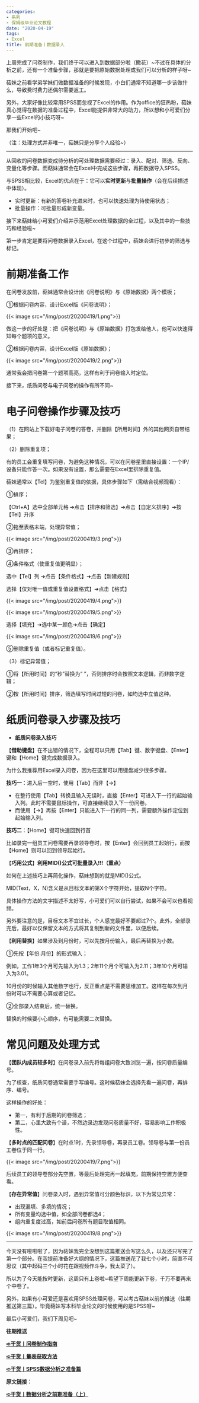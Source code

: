 ```yaml
---
categories:
- 系列
- 保姆级毕业论文教程
date: "2020-04-19"
tags:
- Excel
title: 前期准备丨数据录入
---
```

上周完成了问卷制作，我们终于可以进入到数据部分啦（撒花）~不过在具体的分析之前，还有一个准备步骤，那就是要把原始数据处理成我们可以分析的样子呀~

<!--more-->

萜妹之前看学弟学妹们做数据准备的时候发现，小白们通常不知道哪一步该做什么，导致费时费力还偶尔需要返工。

另外，大家好像比较常用SPSS而忽视了Excel的作用。作为office的狂热粉，萜妹真心觉得在数据的准备过程中，Excel能提供非常大的助力，所以想和小可爱们分享一些Excel的小技巧呀~

那我们开始吧~

（注：处理方式并非唯一，萜妹只是分享个人经验~）

---

从回收的问卷数据变成待分析的可处理数据需要经过：录入、配对、筛选、反向、变量化等步骤。而萜妹通常会在Excel中完成这些步骤，再把数据导入SPSS。

与SPSS相比较，Excel的优点在于：它可以**实时更新**与**批量操作**（会在后续描述中体现）。

- 实时更新：有新的答卷补充进来时，也可以快速处理为待使用状态；
- 批量操作：可批量形成新变量。

接下来萜妹给小可爱们介绍并示范用Excel处理数据的全过程，以及其中的一些技巧和经验啦~

第一步肯定是要将问卷数据录入Excel，在这个过程中，萜妹会进行初步的筛选与标记。

# **前期准备工作**

在问卷发放前，萜妹通常会设计出《问卷说明》与《原始数据》两个模板；

①根据问卷内容，设计Excel版《问卷说明》；

{{< image src="/img/post/20200419/1.png">}}

做这一步的好处是：把《问卷说明》与《原始数据》打包发给他人，他可以快速得知每个题项的意义。

②根据问卷内容，设计Excel版《原始数据》；

{{< image src="/img/post/20200419/2.png">}}

通常我会把问卷第一个题项高亮，这样有利于问卷输入时定位。

接下来，纸质问卷与电子问卷的操作有所不同~

# **电子问卷操作步骤及技巧**

（1）在网站上下载好电子问卷的答卷，并删除【所用时间】外的其他网页自带结果；

（2）删除重复项；

有的员工会重复填写问卷，为避免这种情况，可以在问卷星里直接设置：一个IP/设备只能作答一次。如果没有设置，那么需要在Excel里排除重复值。

萜妹通常以【Tel】为鉴别重复值的依据，具体步骤如下（需结合视频观看）：

①排序；

【Ctrl+A】选中全部单元格 ➔点击【排序和筛选】➔点击【自定义排序】➔按【Tel】升序

②拖至表格末端，处理异常值；

{{< image src="/img/post/20200419/3.png">}}

③再排序；

④条件格式（使重复值更明显）；

选中【Tel】列 ➔点击【条件格式】➔点击【新建规则】

选择【仅对唯一值或重复值设置格式】➔点击【格式】

{{< image src="/img/post/20200419/4.png">}}

{{< image src="/img/post/20200419/5.png">}}

选择【填充】➔选中某一颜色➔点击【确定】

{{< image src="/img/post/20200419/6.png">}}

⑤删除重复值（或者标记重复值）。

（3）标记异常值；

①将【所用时间】的“秒”替换为“ ”，否则排序时会按照文本逻辑，而非数字逻辑；

②按【所用时间】排序，筛选填写时间过短的问卷，如均选中立值这种。

# **纸质问卷录入步骤及技巧**

- **纸质问卷录入技巧**

【**借助键盘**】在不出错的情况下，全程可以只用【Tab】键、数字键盘、【Enter】键和【Home】键完成数据录入。

为什么我推荐用Excel录入问卷，因为在这里可以用键盘减少很多步骤。

**技巧一**：进入后一空时，使用【Tab】而非【→】

- 在整行使用【Tab】转换且输入无误时，直接【Enter】可进入下一行的起始输入列。此时不需要鼠标操作，可直接继续录入下一份问卷。
- 而使用【→】再按【Enter】只能进入下一行的同一列，需要额外操作定位到起始输入列。

**技巧二**：【Home】键可快速回到行首

比如录完一组员工问卷需要再录领导卷时，按【Enter】会回到员工起始行，而按【Home】则可以回到领导起始行。

【**巧用公式**】**利用MID()公式可批量录入\!!!（重点）**

如何在上述技巧上再简化操作，萜妹想到的就是MID()公式。

MID(Text，X，N)含义是从目标文本的第X个字符开始，提取N个字符。

具体操作方法的文字描述不太好写，小可爱们可以自行尝试，如果不会可以也看视频。

另外要注意的是，目标文本不宜过长，个人感觉最好不要超过7个。此外，全部录完后，最好以仅保留文本的方式将其复制到新的文件里，以便后续。

【**利用替换**】如果涉及到月份时，可以先按月份输入，最后再替换为小数。

①先按【年份.月份】的形式输入；

例如，工作1年3个月可先输入为1.3；2年11个月个可输入为2.11；3年10个月可输入为3.01。

10月份的时候输入其他数字也行，反正重点是不需要思维加工。这样在每次到月份时可以不需要心算或者记忆。

②全部录入结束后，统一替换。

替换的时候要小心顺序，有可能需要二次替换。

# **常见问题及处理方式**

【**团队内成员较多时**】在问卷录入前先将每组问卷大致浏览一遍，按问卷质量编号。

为了核查，纸质问卷通常需要手写编号。这时候萜妹会选择先看一遍问卷，再排序、编号。

这样操作的好处：

- 第一，有利于后期的问卷筛选；
- 第二，心里大致有个谱，不然边录边发现问卷质量不好，容易影响工作积极性。

【**多时点的匹配问卷**】在时点1时，先录领导卷，再录员工卷。领导卷与第一份员工卷位于同一行。

{{< image src="/img/post/20200419/7.png">}}

后续员工的领导卷部分先空置，等最后处理完再一起填充，前期保持空置方便查看。

【**存在异常值**】问卷录入时，遇到异常值可分颜色标识，以下为常见异常：

- 出现漏填、多填的情况；
- 所有变量均选中值，如全部问卷都选4；
- 组内重复度过高，如前后问卷所有题目取值相同。

{{< image src="/img/post/20200419/8.png">}}

---

今天没有啦啦啦了，因为萜妹我完全没想到这篇推送会写这么久，以及还只写完了第一个部分。在我提前准备好大纲的情况下，这篇推送花了我七个小时，简直不可思议（其中起码三个小时花在跟视频作斗争，我太菜了）。

所以为了今天能按时更新，这周只有上卷啦~希望下周能更新下卷，千万不要再来个中卷了。

另外，如果有小可爱还是喜欢用SPSS处理问卷，可以考古萜妹以前的推送（往期推送第三篇）。毕竟萜妹写本科毕业论文的时候使用的是SPSS呀~

最后小可爱们，我们下周见吧~

**往期推送**

**[➪干货丨问卷制作指南](https://mp.weixin.qq.com/s?__biz=MzIwMDk1OTM2OQ==&mid=2247485108&idx=1&sn=7e04d3474a194936980487a25c6598c7&chksm=96f47252a183fb447f065a6339f1995428673894c9a8fb2becf0da30f7fc6e7044342f050ee7&token=639017431&lang=zh_CN&scene=21#wechat_redirect)**

**[➪干货丨量表获取方法](https://mp.weixin.qq.com/s?__biz=MzIwMDk1OTM2OQ==&mid=2247485097&idx=1&sn=7904549c62a38bfe5a4bb8530039b6a7&chksm=96f4724fa183fb59b78f48f3a2b0559c0e5c2eef6af582f748c3d2d9f5f09d023a6474ff9769&token=639017431&lang=zh_CN&scene=21#wechat_redirect)**

**[➪干货丨SPSS数据分析之准备篇](https://mp.weixin.qq.com/s?__biz=MzIwMDk1OTM2OQ==&mid=2247484180&idx=1&sn=f615febc11d8a16076d125271fb8f638&chksm=96f477f2a183fee4cd72ae6e2a766ca2c8aa6e87d147ae1139d5c4db9d87227faa8a0bc64699&token=639017431&lang=zh_CN&scene=21#wechat_redirect)**

**原文链接：**

**[➪干货丨数据分析之前期准备（上）](https://mp.weixin.qq.com/s?__biz=MzIwMDk1OTM2OQ==&mid=2247485122&idx=1&sn=a927ea3d37f412364440d022f344b93b&chksm=96f47224a183fb32510a86e3dcb4ddc80949db986543ed44a284b66502b8d2eed555940e3e8e&scene=21#wechat_redirect)**